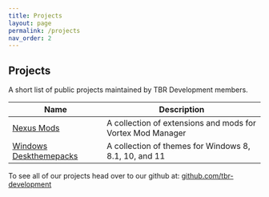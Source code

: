 ```yaml
---
title: Projects
layout: page
permalink: /projects
nav_order: 2
---
```


## Projects
A short list of public projects maintained by TBR Development members.

| Name | Description |
| --- | --- |
| [Nexus Mods][Nexus_Mods] | A collection of extensions and mods for Vortex Mod Manager |
| [Windows Deskthemepacks][Windows_Deskthemepacks] | A collection of themes for Windows 8, 8.1, 10, and 11 |

To see all of our projects head over to our github at: [github.com/tbr-development][github]

[Nexus_Mods]: https://tbr-development.github.io/Nexus-Mods
[Windows_Deskthemepacks]: https://tbr-development.github.io/Windows-Deskthemepacks/
[PhantomNimbi]: https://github.com/PhantomNimbi
[github]: https://github.com/tbr-development
